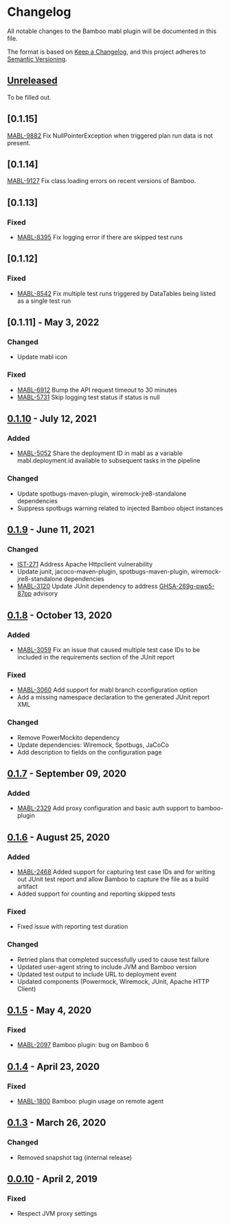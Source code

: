# Changelog

All notable changes to the Bamboo mabl plugin will be documented in this file.

The format is based on [Keep a Changelog](https://keepachangelog.com/en/1.0.0/),
and this project adheres to [Semantic Versioning](https://semver.org/spec/v2.0.0.html).

## [Unreleased]

To be filled out.

## [0.1.15]

[MABL-9882](https://mabl.atlassian.net/browse/MABL-9882) Fix NullPointerException when triggered plan run data is not present.

## [0.1.14]

[MABL-9127](https://mabl.atlassian.net/browse/MABL-9127) Fix class loading errors on recent versions of Bamboo.

## [0.1.13]

### Fixed

* [MABL-8395](https://mabl.atlassian.net/browse/MABL-8395) Fix logging error if there are skipped test runs

## [0.1.12]

### Fixed

* [MABL-8542](https://mabl.atlassian.net/browse/MABL-8542) Fix multiple test runs triggered by DataTables being listed as a single test run

## [0.1.11] - May 3, 2022

### Changed

* Update mabl icon

### Fixed

* [MABL-6912](https://mabl.atlassian.net/browse/MABL-6912) Bump the API request timeout to 30 minutes
* [MABL-5731](https://mabl.atlassian.net/browse/MABL-5731) Skip logging test status if status is null

## [0.1.10] - July 12, 2021

### Added

* [MABL-5052](https://mabl.atlassian.net/browse/MABL-5052) Share the deployment ID in mabl as a variable mabl.deployment.id available to subsequent 
  tasks in the pipeline
  
### Changed

* Update spotbugs-maven-plugin, wiremock-jre8-standalone dependencies
* Suppress spotbugs warning related to injected Bamboo object instances

## [0.1.9] - June 11, 2021

### Changed

* [IST-271](https://mabl.atlassian.net/browse/IST-271) Address Apache Httpclient vulnerability
* Update junit, jacoco-maven-plugin, spotbugs-maven-plugin, wiremock-jre8-standalone dependencies
* [MABL-3120](https://mabl.atlassian.net/browse/MABL-3120) Update JUnit dependency to address [GHSA-269g-pwp5-87pp](https://github.com/advisories/GHSA-269g-pwp5-87pp) advisory

## [0.1.8] - October 13, 2020

### Added

* [MABL-3059](https://mabl.atlassian.net/browse/MABL-3059) Fix an issue that caused multiple test case IDs to be included in the requirements section of the JUnit report

### Fixed

* [MABL-3060](https://mabl.atlassian.net/browse/MABL-3060) Add support for mabl branch cconfiguration option
* Add a missing namespace declaration to the generated JUnit report XML

### Changed

* Remove PowerMockito dependency
* Update dependencies: Wiremock, Spotbugs, JaCoCo
* Add description to fields on the configuration page

## [0.1.7] - September 09, 2020

### Added

* [MABL-2329](https://mabl.atlassian.net/browse/MABL-2329) Add proxy configuration and basic auth support to bamboo-plugin

## [0.1.6] - August 25, 2020

### Added

* [MABL-2468](https://mabl.atlassian.net/browse/MABL-2468) Added support for capturing test case IDs and for writing out JUnit test report and allow Bamboo to capture the file as a build artifact
* Added support for counting and reporting skipped tests

### Fixed

* Fixed issue with reporting test duration

### Changed    

* Retried plans that completed successfully used to cause test failure
* Updated user-agent string to include JVM and Bamboo version
* Updated test output to include URL to deployment event
* Updated components (Powermock, Wiremock, JUnit, Apache HTTP Client)

## [0.1.5] - May 4, 2020

### Fixed

* [MABL-2097](https://mabl.atlassian.net/browse/MABL-2097) Bamboo plugin: bug on Bamboo 6

## [0.1.4] - April 23, 2020

### Fixed

* [MABL-1800](https://mabl.atlassian.net/browse/MABL-1800) Bamboo: plugin usage on remote agent

## [0.1.3] - March 26, 2020

### Changed

* Removed snapshot tag (internal release)

## [0.0.10] - April 2, 2019

### Fixed

* Respect JVM proxy settings

[Unreleased]: https://github.com/mablhq/bamboo-plugin/compare/bamboo-plugin-0.1.10...head
[0.1.10]: https://github.com/mablhq/bamboo-plugin/compare/bamboo-plugin-0.1.9...bamboo-plugin-0.1.10
[0.1.9]: https://github.com/mablhq/bamboo-plugin/compare/bamboo-plugin-0.1.8...bamboo-plugin-0.1.9
[0.1.8]: https://github.com/mablhq/bamboo-plugin/compare/bamboo-plugin-0.1.7...bamboo-plugin-0.1.8
[0.1.7]: https://github.com/mablhq/bamboo-plugin/compare/bamboo-plugin-0.1.6...bamboo-plugin-0.1.7
[0.1.6]: https://github.com/mablhq/bamboo-plugin/compare/bamboo-plugin-0.1.5...bamboo-plugin-0.1.6
[0.1.5]: https://github.com/mablhq/bamboo-plugin/compare/bamboo-plugin-0.1.4...bamboo-plugin-0.1.5
[0.1.4]: https://github.com/mablhq/bamboo-plugin/compare/bamboo-plugin-0.1.3...bamboo-plugin-0.1.4
[0.1.3]: https://github.com/mablhq/bamboo-plugin/compare/bamboo-plugin-0.0.10...bamboo-plugin-0.1.3
[0.0.10]: https://github.com/mablhq/bamboo-plugin/compare/bamboo-plugin-0.0.8...bamboo-plugin-0.0.10
